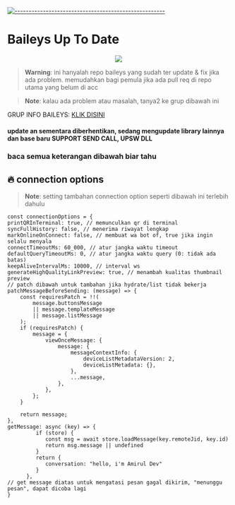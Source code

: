 [![-----------------------------------------------------](https://raw.githubusercontent.com/andreasbm/readme/master/assets/lines/colored.png)](#table-of-contents)
# Baileys Up To Date
 
 <p align="center">
<img width="" src="https://img.shields.io/github/repo-size/amiruldev20/baileys?color=green&label=Repo%20Size&style=for-the-badge&logo=appveyor">
</p>

 > **Warning**: ini hanyalah repo baileys yang sudah ter update & fix jika ada problem. memudahkan bagi pemula jika ada pull req di repo utama yang belum di acc
 
 > **Note**: kalau ada problem atau masalah, tanya2 ke grup dibawah ini
 
 
GRUP INFO BAILEYS: [KLIK DISINI](https://chat.whatsapp.com/Htfi5uzYWOt0ekPu66YK4Y)

#### update an sementara diberhentikan, sedang mengupdate library lainnya dan base baru SUPPORT SEND CALL, UPSW DLL

### baca semua keterangan dibawah biar tahu

## 🔥 connection options
> **Note**: setting tambahan connection option seperti dibawah ini terlebih dahulu
```
const connectionOptions = {
printQRInTerminal: true, // memunculkan qr di terminal
syncFullHistory: false, // menerima riwayat lengkap
markOnlineOnConnect: false, // membuat wa bot of, true jika ingin selalu menyala
connectTimeoutMs: 60_000, // atur jangka waktu timeout
defaultQueryTimeoutMs: 0, // atur jangka waktu query (0: tidak ada batas)
keepAliveIntervalMs: 10000, // interval ws
generateHighQualityLinkPreview: true, // menambah kualitas thumbnail preview
// patch dibawah untuk tambahan jika hydrate/list tidak bekerja
patchMessageBeforeSending: (message) => {
    const requiresPatch = !!(
        message.buttonsMessage 
        || message.templateMessage
        || message.listMessage
    );
    if (requiresPatch) {
        message = {
            viewOnceMessage: {
                message: {
                    messageContextInfo: {
                        deviceListMetadataVersion: 2,
                        deviceListMetadata: {},
                    },
                    ...message,
                },
            },
        };
    }

    return message;
},
getMessage: async (key) => {
         if (store) {
            const msg = await store.loadMessage(key.remoteJid, key.id)
            return msg.message || undefined
         }
         return {
            conversation: "hello, i'm Amirul Dev"
         }
      },
// get message diatas untuk mengatasi pesan gagal dikirim, "menunggu pesan", dapat dicoba lagi
}
```
